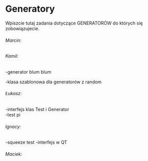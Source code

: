 Generatory
==================
Wpiszcie tutaj zadania dotyczące GENERATORÓW do których się zobowiązujecie.

###### Marcin:

###### Kamil:
  -generator blum blum
  
  -klasa szablonowa dla generatorów z random
  
###### Łukasz:
  -interfejs klas Test i Generator  
  -test pi  

###### Ignacy:
  -squeeze test
  -interfejs w QT

###### Maciek:
